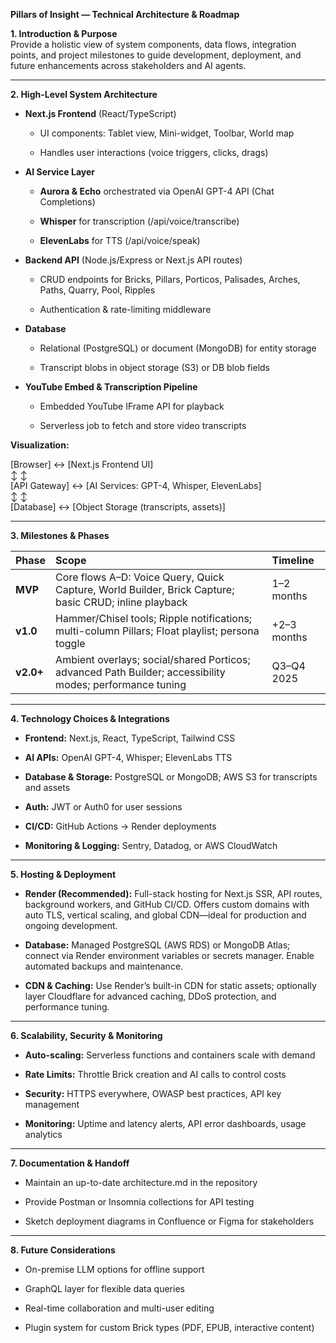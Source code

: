 **Pillars of Insight — Technical Architecture & Roadmap**

**1\. Introduction & Purpose**  
Provide a holistic view of system components, data flows, integration points, and project milestones to guide development, deployment, and future enhancements across stakeholders and AI agents.

---

**2\. High-Level System Architecture**

* **Next.js Frontend** (React/TypeScript)

  * UI components: Tablet view, Mini-widget, Toolbar, World map

  * Handles user interactions (voice triggers, clicks, drags)

* **AI Service Layer**

  * **Aurora & Echo** orchestrated via OpenAI GPT-4 API (Chat Completions)

  * **Whisper** for transcription (/api/voice/transcribe)

  * **ElevenLabs** for TTS (/api/voice/speak)

* **Backend API** (Node.js/Express or Next.js API routes)

  * CRUD endpoints for Bricks, Pillars, Porticos, Palisades, Arches, Paths, Quarry, Pool, Ripples

  * Authentication & rate-limiting middleware

* **Database**

  * Relational (PostgreSQL) or document (MongoDB) for entity storage

  * Transcript blobs in object storage (S3) or DB blob fields

* **YouTube Embed & Transcription Pipeline**

  * Embedded YouTube IFrame API for playback

  * Serverless job to fetch and store video transcripts

**Visualization:**

\[Browser\] ↔ \[Next.js Frontend UI\]  
      ↕             ↕  
\[API Gateway\] ↔ \[AI Services: GPT-4, Whisper, ElevenLabs\]  
      ↕             ↕  
\[Database\]    ↔ \[Object Storage (transcripts, assets)\]

---

**3\. Milestones & Phases**

| Phase | Scope | Timeline |
| :---- | :---- | :---- |
| **MVP** | Core flows A–D: Voice Query, Quick Capture, World Builder, Brick Capture; basic CRUD; inline playback | 1–2 months |
| **v1.0** | Hammer/Chisel tools; Ripple notifications; multi-column Pillars; Float playlist; persona toggle | \+2–3 months |
| **v2.0+** | Ambient overlays; social/shared Porticos; advanced Path Builder; accessibility modes; performance tuning | Q3–Q4 2025 |

---

**4\. Technology Choices & Integrations**

* **Frontend:** Next.js, React, TypeScript, Tailwind CSS

* **AI APIs:** OpenAI GPT-4, Whisper; ElevenLabs TTS

* **Database & Storage:** PostgreSQL or MongoDB; AWS S3 for transcripts and assets

* **Auth:** JWT or Auth0 for user sessions

* **CI/CD:** GitHub Actions → Render deployments

* **Monitoring & Logging:** Sentry, Datadog, or AWS CloudWatch

---

**5\. Hosting & Deployment**

* **Render (Recommended):** Full-stack hosting for Next.js SSR, API routes, background workers, and GitHub CI/CD. Offers custom domains with auto TLS, vertical scaling, and global CDN—ideal for production and ongoing development.

* **Database:** Managed PostgreSQL (AWS RDS) or MongoDB Atlas; connect via Render environment variables or secrets manager. Enable automated backups and maintenance.

* **CDN & Caching:** Use Render’s built-in CDN for static assets; optionally layer Cloudflare for advanced caching, DDoS protection, and performance tuning.

---

**6\. Scalability, Security & Monitoring**

* **Auto-scaling:** Serverless functions and containers scale with demand

* **Rate Limits:** Throttle Brick creation and AI calls to control costs

* **Security:** HTTPS everywhere, OWASP best practices, API key management

* **Monitoring:** Uptime and latency alerts, API error dashboards, usage analytics

---

**7\. Documentation & Handoff**

* Maintain an up-to-date architecture.md in the repository

* Provide Postman or Insomnia collections for API testing

* Sketch deployment diagrams in Confluence or Figma for stakeholders

---

**8\. Future Considerations**

* On-premise LLM options for offline support

* GraphQL layer for flexible data queries

* Real-time collaboration and multi-user editing

* Plugin system for custom Brick types (PDF, EPUB, interactive content)